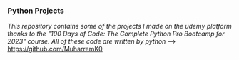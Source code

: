 ### Python Projects
*This repository contains some of the projects I made on the udemy platform thanks to the "100 Days of Code: The Complete Python Pro Bootcamp for 2023" course.*
*All of these code are written by python*
 -->  https://github.com/MuharremK0

